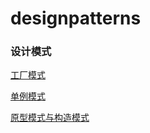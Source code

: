 # designpatterns
### 设计模式
[工厂模式](doc/factory.md)

[单例模式](doc/singleton.md)

[原型模式与构造模式](doc/prototypeAndBuilder.md)

